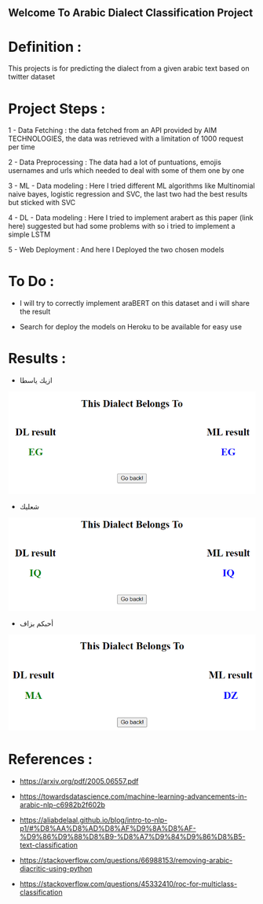 ## Welcome To Arabic Dialect Classification Project

# Definition : 

This projects is for predicting the dialect from a given arabic text based on twitter dataset

# Project Steps : 

1 - Data Fetching : the data fetched from an API provided by AIM TECHNOLOGIES, the data was retrieved with a limitation of 1000 request per time 

2 - Data Preprocessing : The data had a lot of puntuations, emojis usernames and urls which needed to deal with some of them one by one

3 - ML - Data modeling : Here I tried different ML algorithms like Multinomial naive bayes, logistic regression and SVC, the last two had the best results but sticked with SVC 

4 - DL - Data modeling : Here I tried to implement arabert as this paper (link here) suggested but had some problems with so i tried to implement a simple LSTM 

5 - Web Deployment : And here I Deployed the two chosen models 


# To Do :

- I will try to correctly implement araBERT on this dataset and i will share the result

- Search for deploy the models on Heroku to be available for easy use

# Results :

- ازيك ياسطا

![My Image](https://raw.githubusercontent.com/muhammadayman97/Arabic-Dialect/main/Screenshot%20(49).png)

- شعليك

![My Image](https://raw.githubusercontent.com/muhammadayman97/Arabic-Dialect/main/Screenshot%20(51).png)

- أحبكم بزاف

![My Image](https://raw.githubusercontent.com/muhammadayman97/Arabic-Dialect/main/Screenshot%20(50).png)
# References : 

- https://arxiv.org/pdf/2005.06557.pdf

- https://towardsdatascience.com/machine-learning-advancements-in-arabic-nlp-c6982b2f602b

- https://aliabdelaal.github.io/blog/intro-to-nlp-p1/#%D8%AA%D8%AD%D8%AF%D9%8A%D8%AF-%D9%86%D9%88%D8%B9-%D8%A7%D9%84%D9%86%D8%B5-text-classification

- https://stackoverflow.com/questions/66988153/removing-arabic-diacritic-using-python

- https://stackoverflow.com/questions/45332410/roc-for-multiclass-classification
